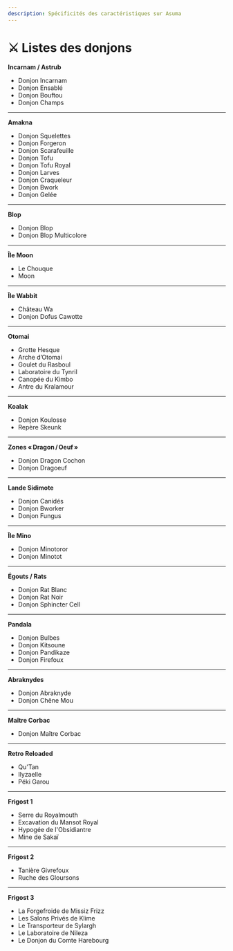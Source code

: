 ```yaml
---
description: Spécificités des caractéristiques sur Asuma
---
```


# ⚔️ Listes des donjons

**Incarnam / Astrub**

* Donjon Incarnam
* Donjon Ensablé
* Donjon Bouftou
* Donjon Champs

***

**Amakna**

* Donjon Squelettes
* Donjon Forgeron
* Donjon Scarafeuille
* Donjon Tofu
* Donjon Tofu Royal
* Donjon Larves
* Donjon Craqueleur
* Donjon Bwork
* Donjon Gelée

***

**Blop**

* Donjon Blop
* Donjon Blop Multicolore

***

**Île Moon**

* Le Chouque
* Moon

***

**Île Wabbit**

* Château Wa
* Donjon Dofus Cawotte

***

**Otomai**

* Grotte Hesque
* Arche d’Otomai
* Goulet du Rasboul
* Laboratoire du Tynril
* Canopée du Kimbo
* Antre du Kralamour

***

**Koalak**

* Donjon Koulosse
* Repère Skeunk

***

**Zones « Dragon / Oeuf »**

* Donjon Dragon Cochon
* Donjon Dragoeuf

***

**Lande Sidimote**

* Donjon Canidés
* Donjon Bworker
* Donjon Fungus

***

**Île Mino**

* Donjon Minotoror
* Donjon Minotot

***

**Égouts / Rats**

* Donjon Rat Blanc
* Donjon Rat Noir
* Donjon Sphincter Cell

***

**Pandala**

* Donjon Bulbes
* Donjon Kitsoune
* Donjon Pandikaze
* Donjon Firefoux

***

**Abraknydes**

* Donjon Abraknyde
* Donjon Chêne Mou

***

**Maître Corbac**

* Donjon Maître Corbac

***

**Retro Reloaded**

* Qu'Tan
* Ilyzaelle
* Péki Garou

***

**Frigost 1**

* Serre du Royalmouth
* Excavation du Mansot Royal
* Hypogée de l'Obsidiantre
* Mine de Sakaï

***

**Frigost 2**

* Tanière Givrefoux
* Ruche des Gloursons

***

**Frigost 3**

* La Forgefroide de Missiz Frizz
* Les Salons Privés de Klime
* Le Transporteur de Sylargh
* Le Laboratoire de Nileza
* Le Donjon du Comte Harebourg

